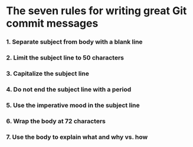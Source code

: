 # The seven rules for writing great Git commit messages
### 1. Separate subject from body with a blank line
### 2. Limit the subject line to 50 characters
### 3. Capitalize the subject line
### 4. Do not end the subject line with a period
### 5. Use the imperative mood in the subject line
### 6. Wrap the body at 72 characters
### 7. Use the body to explain what and why vs. how
